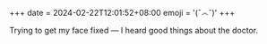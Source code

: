 +++
date = 2024-02-22T12:01:52+08:00
emoji = '(ˇ෴ˇ)'
+++

Trying to get my face fixed — I heard good things about the doctor.